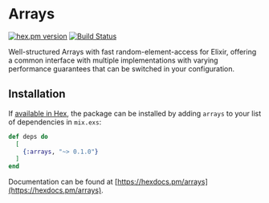 # Arrays


[![hex.pm version](https://img.shields.io/hexpm/v/arrays.svg)](https://hex.pm/packages/arrays)
[![Build Status](https://travis-ci.org/Qqwy/elixir-arrays.svg?branch=master)](https://travis-ci.org/Qqwy/elixir-arrays)



Well-structured Arrays with fast random-element-access for Elixir, offering a common interface with multiple implementations with varying performance guarantees that can be switched in your configuration.

## Installation

If [available in Hex](https://hex.pm/docs/publish), the package can be installed
by adding `arrays` to your list of dependencies in `mix.exs`:

```elixir
def deps do
  [
    {:arrays, "~> 0.1.0"}
  ]
end
```

Documentation can be found at [https://hexdocs.pm/arrays](https://hexdocs.pm/arrays).

